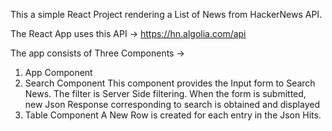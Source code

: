 This a simple React Project rendering a List of News from HackerNews API.

The React App uses this API -> https://hn.algolia.com/api 

The app consists of Three Components ->
1) App Component
2) Search Component 
         This component provides the Input form to Search News.
         The filter is Server Side filtering. 
         When the form is submitted, new Json Response corresponding to search is obtained and displayed
3) Table Component
         A New Row is created for each entry in the Json Hits.
